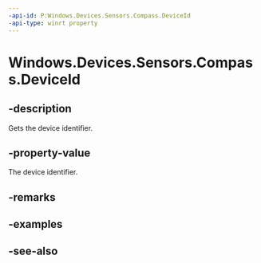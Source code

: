 ----api-id: P:Windows.Devices.Sensors.Compass.DeviceId
-api-type: winrt property
---<!-- Property syntaxpublic string DeviceId { get; }--># Windows.Devices.Sensors.Compass.DeviceId## -descriptionGets the device identifier.## -property-valueThe device identifier.## -remarks## -examples## -see-also